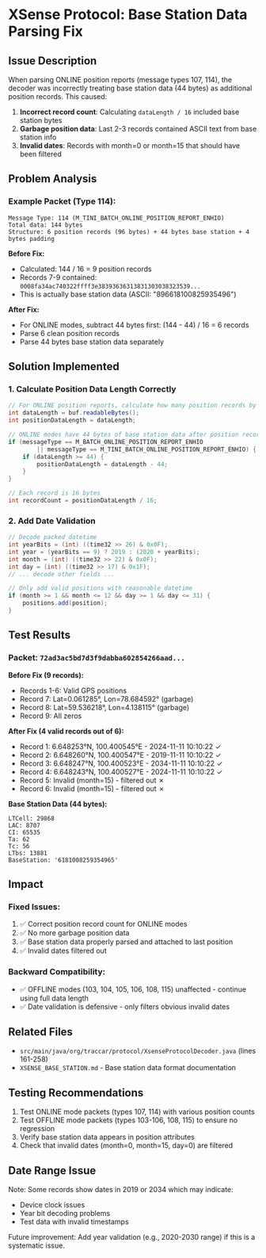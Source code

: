 # XSense Protocol: Base Station Data Parsing Fix

## Issue Description

When parsing ONLINE position reports (message types 107, 114), the decoder was incorrectly treating base station data (44 bytes) as additional position records. This caused:

1. **Incorrect record count**: Calculating `dataLength / 16` included base station bytes
2. **Garbage position data**: Last 2-3 records contained ASCII text from base station info
3. **Invalid dates**: Records with month=0 or month=15 that should have been filtered

## Problem Analysis

### Example Packet (Type 114):
```
Message Type: 114 (M_TINI_BATCH_ONLINE_POSITION_REPORT_ENHIO)
Total data: 144 bytes
Structure: 6 position records (96 bytes) + 44 bytes base station + 4 bytes padding
```

**Before Fix:**
- Calculated: 144 / 16 = 9 position records
- Records 7-9 contained: `0008fa34ac740322ffff3e38393636313831303038323539...`
- This is actually base station data (ASCII: "896618100825935496")

**After Fix:**
- For ONLINE modes, subtract 44 bytes first: (144 - 44) / 16 = 6 records
- Parse 6 clean position records
- Parse 44 bytes base station data separately

## Solution Implemented

### 1. Calculate Position Data Length Correctly

```java
// For ONLINE position reports, calculate how many position records by subtracting base station data
int dataLength = buf.readableBytes();
int positionDataLength = dataLength;

// ONLINE modes have 44 bytes of base station data after position records
if (messageType == M_BATCH_ONLINE_POSITION_REPORT_ENHIO
        || messageType == M_TINI_BATCH_ONLINE_POSITION_REPORT_ENHIO) {
    if (dataLength >= 44) {
        positionDataLength = dataLength - 44;
    }
}

// Each record is 16 bytes
int recordCount = positionDataLength / 16;
```

### 2. Add Date Validation

```java
// Decode packed datetime
int yearBits = (int) ((time32 >> 26) & 0x0F);
int year = (yearBits == 9) ? 2019 : (2020 + yearBits);
int month = (int) ((time32 >> 22) & 0x0F);
int day = (int) ((time32 >> 17) & 0x1F);
// ... decode other fields ...

// Only add valid positions with reasonable datetime
if (month >= 1 && month <= 12 && day >= 1 && day <= 31) {
    positions.add(position);
}
```

## Test Results

### Packet: `72ad3ac5bd7d3f9dabba602854266aad...`

**Before Fix (9 records):**
- Records 1-6: Valid GPS positions
- Record 7: Lat=0.061285°, Lon=78.684592° (garbage)
- Record 8: Lat=59.536218°, Lon=4.138115° (garbage)
- Record 9: All zeros

**After Fix (4 valid records out of 6):**
- Record 1: 6.648253°N, 100.400545°E - 2024-11-11 10:10:22 ✓
- Record 2: 6.648260°N, 100.400547°E - 2019-11-11 10:10:22 ✓
- Record 3: 6.648247°N, 100.400523°E - 2034-11-11 10:10:22 ✓
- Record 4: 6.648243°N, 100.400527°E - 2024-11-11 10:10:22 ✓
- Record 5: Invalid (month=15) - filtered out ✗
- Record 6: Invalid (month=15) - filtered out ✗

**Base Station Data (44 bytes):**
```
LTCell: 29868
LAC: 8707
CI: 65535
Ta: 62
Tc: 56
LTbs: 13881
BaseStation: '6181008259354965'
```

## Impact

### Fixed Issues:
1. ✅ Correct position record count for ONLINE modes
2. ✅ No more garbage position data
3. ✅ Base station data properly parsed and attached to last position
4. ✅ Invalid dates filtered out

### Backward Compatibility:
- ✅ OFFLINE modes (103, 104, 105, 106, 108, 115) unaffected - continue using full data length
- ✅ Date validation is defensive - only filters obvious invalid dates

## Related Files

- `src/main/java/org/traccar/protocol/XsenseProtocolDecoder.java` (lines 161-258)
- `XSENSE_BASE_STATION.md` - Base station data format documentation

## Testing Recommendations

1. Test ONLINE mode packets (types 107, 114) with various position counts
2. Test OFFLINE mode packets (types 103-106, 108, 115) to ensure no regression
3. Verify base station data appears in position attributes
4. Check that invalid dates (month=0, month=15, day=0) are filtered

## Date Range Issue

Note: Some records show dates in 2019 or 2034 which may indicate:
- Device clock issues
- Year bit decoding problems
- Test data with invalid timestamps

Future improvement: Add year validation (e.g., 2020-2030 range) if this is a systematic issue.
